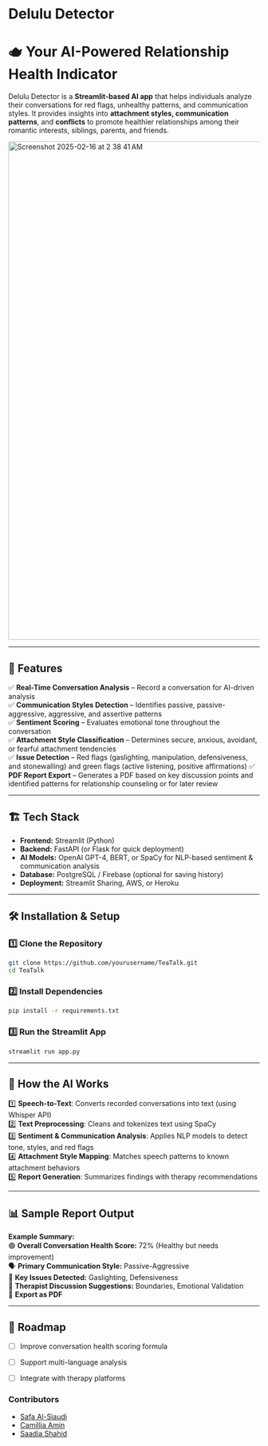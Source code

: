 # Delulu Detector

# 🫖 Your AI-Powered Relationship Health Indicator

Delulu Detector is a **Streamlit-based AI app** that helps individuals analyze their conversations for red flags, unhealthy patterns, and communication styles. It provides insights into **attachment styles, communication patterns**, and **conflicts** to promote healthier relationships among their romantic interests, siblings, parents, and friends. 

<img width="999" alt="Screenshot 2025-02-16 at 2 38 41 AM" src="https://github.com/user-attachments/assets/4ea0e9e3-c01d-49ee-83e8-95e8acdb4459" />

---

## 🚀 Features

✅ **Real-Time Conversation Analysis** – Record a conversation for AI-driven analysis  
✅ **Communication Styles Detection** – Identifies passive, passive-aggressive, aggressive, and assertive patterns  
✅ **Sentiment Scoring** – Evaluates emotional tone throughout the conversation  
✅ **Attachment Style Classification** – Determines secure, anxious, avoidant, or fearful attachment tendencies  
✅ **Issue Detection** – Red flags (gaslighting, manipulation, defensiveness, and stonewalling) and green flags (active listening, positive affirmations)
✅ **PDF Report Export** – Generates a PDF based on key discussion points and identified patterns for relationship counseling or for later review

---

## 🏗️ Tech Stack

- **Frontend:** Streamlit (Python)
- **Backend:** FastAPI (or Flask for quick deployment)
- **AI Models:** OpenAI GPT-4, BERT, or SpaCy for NLP-based sentiment & communication analysis
- **Database:** PostgreSQL / Firebase (optional for saving history)
- **Deployment:** Streamlit Sharing, AWS, or Heroku

---

## 🛠️ Installation & Setup

### 1️⃣ Clone the Repository
```bash
git clone https://github.com/yourusername/TeaTalk.git
cd TeaTalk
```

### 2️⃣ Install Dependencies
```bash
pip install -r requirements.txt
```

### 3️⃣ Run the Streamlit App
```bash
streamlit run app.py
```

---

## 🔬 How the AI Works

1️⃣ **Speech-to-Text**: Converts recorded conversations into text (using Whisper API)  
2️⃣ **Text Preprocessing**: Cleans and tokenizes text using SpaCy  
3️⃣ **Sentiment & Communication Analysis**: Applies NLP models to detect tone, styles, and red flags  
4️⃣ **Attachment Style Mapping**: Matches speech patterns to known attachment behaviors  
5️⃣ **Report Generation**: Summarizes findings with therapy recommendations  

---

## 📊 Sample Report Output
**Example Summary:**  
🟢 **Overall Conversation Health Score:** 72% (Healthy but needs improvement)  
🗣 **Primary Communication Style:** Passive-Aggressive  
💬 **Key Issues Detected:** Gaslighting, Defensiveness  
📌 **Therapist Discussion Suggestions:** Boundaries, Emotional Validation  
📄 **Export as PDF**

---

## 🎯 Roadmap
- [ ] Improve conversation health scoring formula
- [ ] Support multi-language analysis
- [ ] Integrate with therapy platforms


### Contributors
- [Safa Al-Siaudi](linkedin.com/in/safa-al-siaudi)
- [Camillia Amin](linkedin.com/in/camillia-hanaan-amin)
- [Saadia Shahid](linkedin.com/in/saadia-shahid)
